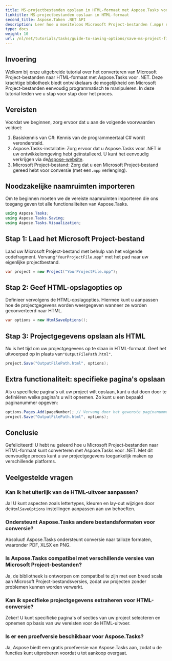 ```yaml
---
title: MS-projectbestanden opslaan in HTML-formaat met Aspose.Tasks voor .NET
linktitle: MS-projectbestanden opslaan in HTML-formaat
second_title: Aspose.Taken .NET API
description: Leer hoe u moeiteloos Microsoft Project-bestanden (.mpp) naar HTML-formaat converteert met Aspose.Tasks voor .NET. Deze uitgebreide tutorial biedt stapsgewijze instructies, waaronder hoe u projectbestanden laadt, HTML-uitvoer aanpast en specifieke pagina's opslaat.
type: docs
weight: 10
url: /nl/net/tutorials/tasks/guide-to-saving-options/save-ms-project-files-to-html-format/
---
```

## Invoering

Welkom bij onze uitgebreide tutorial over het converteren van Microsoft Project-bestanden naar HTML-formaat met Aspose.Tasks voor .NET. Deze krachtige bibliotheek biedt ontwikkelaars de mogelijkheid om Microsoft Project-bestanden eenvoudig programmatisch te manipuleren. In deze tutorial leiden we u stap voor stap door het proces.

## Vereisten

Voordat we beginnen, zorg ervoor dat u aan de volgende voorwaarden voldoet:

1. Basiskennis van C#: Kennis van de programmeertaal C# wordt verondersteld.
2.  Aspose.Tasks-installatie: Zorg ervoor dat u Aspose.Tasks voor .NET in uw ontwikkelomgeving hebt geïnstalleerd. U kunt het eenvoudig verkrijgen via de[Aspose-website](https://www.aspose.com).
3. Microsoft Project-bestand: Zorg dat u een Microsoft Project-bestand gereed hebt voor conversie (met een`.mpp` verlenging).

## Noodzakelijke naamruimten importeren

Om te beginnen moeten we de vereiste naamruimten importeren die ons toegang geven tot alle functionaliteiten van Aspose.Tasks.

```csharp
using Aspose.Tasks;
using Aspose.Tasks.Saving;
using Aspose.Tasks.Visualization;
```

## Stap 1: Laad het Microsoft Project-bestand

 Laad uw Microsoft Project-bestand met behulp van het volgende codefragment. Vervang`"YourProjectFile.mpp"` met het pad naar uw eigenlijke projectbestand.

```csharp
var project = new Project("YourProjectFile.mpp");
```

## Stap 2: Geef HTML-opslagopties op

Definieer vervolgens de HTML-opslagopties. Hiermee kunt u aanpassen hoe de projectgegevens worden weergegeven wanneer ze worden geconverteerd naar HTML.

```csharp
var options = new HtmlSaveOptions();
```

## Stap 3: Projectgegevens opslaan als HTML

 Nu is het tijd om uw projectgegevens op te slaan in HTML-formaat. Geef het uitvoerpad op in plaats van`"OutputFilePath.html"`.

```csharp
project.Save("OutputFilePath.html", options);
```

## Extra functionaliteit: specifieke pagina's opslaan

Als u specifieke pagina's uit uw project wilt opslaan, kunt u dat doen door te definiëren welke pagina's u wilt opnemen. Zo kunt u een bepaald paginanummer opgeven:

```csharp
options.Pages.Add(pageNumber); // Vervang door het gewenste paginanummer
project.Save("OutputFilePath.html", options);
```

## Conclusie

Gefeliciteerd! U hebt nu geleerd hoe u Microsoft Project-bestanden naar HTML-formaat kunt converteren met Aspose.Tasks voor .NET. Met dit eenvoudige proces kunt u uw projectgegevens toegankelijk maken op verschillende platforms.

## Veelgestelde vragen

### Kan ik het uiterlijk van de HTML-uitvoer aanpassen?
 Ja! U kunt aspecten zoals lettertypes, kleuren en lay-out wijzigen door de`HtmlSaveOptions` instellingen aanpassen aan uw behoeften.

### Ondersteunt Aspose.Tasks andere bestandsformaten voor conversie?
Absoluut! Aspose.Tasks ondersteunt conversie naar talloze formaten, waaronder PDF, XLSX en PNG.

### Is Aspose.Tasks compatibel met verschillende versies van Microsoft Project-bestanden?
Ja, de bibliotheek is ontworpen om compatibel te zijn met een breed scala aan Microsoft Project-bestandsversies, zodat uw projecten zonder problemen kunnen worden verwerkt.

### Kan ik specifieke projectgegevens extraheren voor HTML-conversie?
Zeker! U kunt specifieke pagina's of secties van uw project selecteren en opnemen op basis van uw vereisten voor de HTML-uitvoer.

### Is er een proefversie beschikbaar voor Aspose.Tasks?
Ja, Aspose biedt een gratis proefversie van Aspose.Tasks aan, zodat u de functies kunt uitproberen voordat u tot aankoop overgaat.